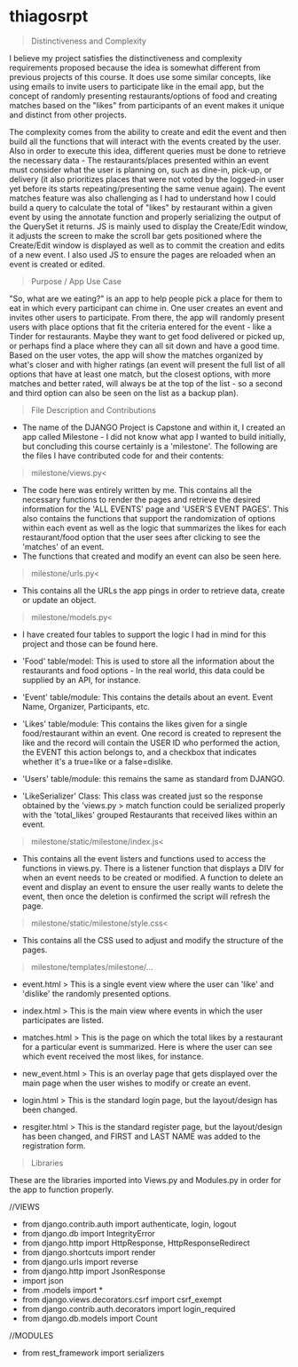# thiagosrpt

> Distinctiveness and Complexity

I believe my project satisfies the distinctiveness and complexity requirements proposed because the idea is somewhat different from previous projects of this course. It does use some similar concepts, like using emails to invite users to participate like in the email app, but the concept of randomly presenting restaurants/options of food and creating matches based on the "likes" from participants of an event makes it unique and distinct from other projects.

The complexity comes from the ability to create and edit the event and then build all the functions that will interact with the events created by the user. Also in order to execute this idea, different queries must be done to retrieve the necessary data - The restaurants/places presented within an event must consider what the user is planning on, such as dine-in, pick-up, or delivery (it also prioritizes places that were not voted by the logged-in user yet before its starts repeating/presenting the same venue again). The event matches feature was also challenging as I had to understand how I could build a query to calculate the total of "likes" by restaurant within a given event by using the annotate function and properly serializing the output of the QuerySet it returns. JS is mainly used to display the Create/Edit window, it adjusts the screen to make the scroll bar gets positioned where the Create/Edit window is displayed as well as to commit the creation and edits of a new event. I also used JS to ensure the pages are reloaded when an event is created or edited.

> Purpose / App Use Case

"So, what are we eating?" is an app to help people pick a place for them to eat in which every participant can chime in. One user creates an event and invites other users to participate. From there, the app will randomly present users with place options that fit the criteria entered for the event - like a Tinder for restaurants. Maybe they want to get food delivered or picked up, or perhaps find a place where they can all sit down and have a good time. Based on the user votes, the app will show the matches organized by what's closer and with higher ratings (an event will present the full list of all options that have at least one match, but the closest options, with more matches and better rated, will always be at the top of the list - so a second and third option can also be seen on the list as a backup plan).

> File Description and Contributions

- The name of the DJANGO Project is Capstone and within it, I created an app called Milestone - I did not know what app I wanted to build initially, but concluding this course certainly is a 'milestone'. The following are the files I have contributed code for and their contents:

>milestone/views.py<
- The code here was entirely written by me. This contains all the necessary functions to render the pages and retrieve the desired information for the 'ALL EVENTS' page and 'USER'S EVENT PAGES'. This also contains the functions that support the randomization of options within each event as well as the logic that summarizes the likes for each restaurant/food option that the user sees after clicking to see the 'matches' of an event.
- The functions that created and modify an event can also be seen here.

>milestone/urls.py<
- This contains all the URLs the app pings in order to retrieve data, create or update an object.

>milestone/models.py<
- I have created four tables to support the logic I had in mind for this project and those can be found here.

- 'Food' table/model: This is used to store all the information about the restaurants and food options - In the real world, this data could be supplied by an API, for instance.

- 'Event' table/module: This contains the details about an event. Event Name, Organizer, Participants, etc.

- 'Likes' table/module: This contains the likes given for a single food/restaurant within an event. One record is created to represent the like and the record will contain the USER ID who performed the action, the EVENT this action belongs to, and a checkbox that indicates whether it's a true=like or a false=dislike.

- 'Users' table/module: this remains the same as standard from DJANGO.

- 'LikeSerializer' Class: This class was created just so the response obtained by the 'views.py > match function could be serialized properly with the 'total_likes' grouped Restaurants that received likes within an event.

>milestone/static/milestone/index.js<
- This contains all the event listers and functions used to access the functions in views.py. There is a listener function that displays a DIV for when an event needs to be created or modified. A function to delete an event and display an event to ensure the user really wants to delete the event, then once the deletion is confirmed the script will refresh the page.

>milestone/static/milestone/style.css<
- This contains all the CSS used to adjust and modify the structure of the pages.

>milestone/templates/milestone/...

- event.html > This is a single event view where the user can 'like' and 'dislike' the randomly presented options.

- index.html > This is the main view where events in which the user participates are listed.

- matches.html > This is the page on which the total likes by a restaurant for a particular event is summarized. Here is where the user can see which event received the most likes, for instance.

- new_event.html > This is an overlay page that gets displayed over the main page when the user wishes to modify or create an event.

- login.html > This is the standard login page, but the layout/design has been changed.

- resgiter.html > This is the standard register page, but the layout/design has been changed, and FIRST and LAST NAME was added to the registration form.


> Libraries

These are the libraries imported into Views.py and Modules.py in order for the app to function properly.

//VIEWS
- from django.contrib.auth import authenticate, login, logout
- from django.db import IntegrityError
- from django.http import HttpResponse, HttpResponseRedirect
- from django.shortcuts import render
- from django.urls import reverse
- from django.http import JsonResponse
- import json
- from .models import *
- from django.views.decorators.csrf import csrf_exempt
- from django.contrib.auth.decorators import login_required
- from django.db.models import Count

//MODULES
- from rest_framework import serializers
